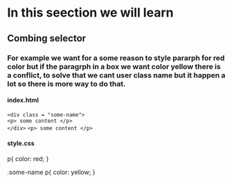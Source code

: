 # In this seection we will learn
## Combing selector
### For example we want for a some reason to style pararph for red color but if the paragrph in a box we want color yellow there is a conflict, to solve that we cant user class name but it happen a lot so there is more way to do that.

#### index.html
`<div class = "some-name">`<br />
`<p> some content </p>`<br />
`</div>`
`<p> some content </p>`<br />


#### style.css
p{
    color: red;
}

.some-name p{
     color: yellow;
}